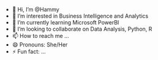 - 👋 Hi, I’m @Hammy
- 👀 I’m interested in Business Intelligence and Analytics
- 🌱 I’m currently learning Microsoft PowerBI
- 💞️ I’m looking to collaborate on Data Analysis, Python, R
- 📫 How to reach me ...
- 😄 Pronouns: She/Her
- ⚡ Fun fact: ...

<!---
HameedahGH/HameedahGH is a ✨ special ✨ repository because its `README.md` (this file) appears on your GitHub profile.
You can click the Preview link to take a look at your changes.
--->
